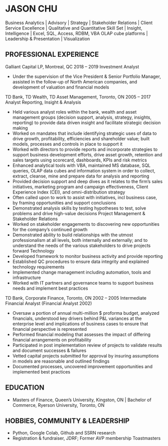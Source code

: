 # JASON CHU

Business Analytics | Advisory | Strategy | Stakeholder Relations | Client Service Excellence | Qualitative and Quantitative Skill Set | Insight, Intelligence | Excel, SQL, Access, RDBM, VBA OLAP cube platforms | Leadership & Presentation | Visualization

## PROFESSIONAL EXPERIENCE
Galliant Capital LP, Montreal, QC	2018 – 2019
Investment Analyst
-	Under the supervision of the Vice President & Senior Portfolio Manager, assisted in the follow-up of North American companies, and development of valuation and financial models

TD Bank, TD Wealth, TD Asset Management, Toronto, ON	2005 – 2017
Analyst
Reporting, Insight & Analysis
-	Held various analyst roles within the bank, wealth and asset management groups (decision support, analysis, strategy, insights, reporting) to provide data driven insight and facilitate strategic decision making 
-	Worked on mandates that include identifying strategic uses of data to drive growth, profitability, efficiencies and shareholder value; built models, processes and controls in place to support it
-	Worked with directors to provide reports and incorporate strategies to support business development efforts, drive
asset growth, retention and sales targets using scorecard, dashboards, KPIs and risk metrics
-	Enhanced analytical tools with VBA, maintained MS database, SQL queries, OLAP data cubes and information system in
order to collect, extract, cleanse, mine and prepare data for analysis and reporting
-	Provided decision support and deep dives as it relates to the firm’s sales initiatives, marketing program and campaign effectiveness, Client Experience Index (CEI), and omni-distribution strategy
-	Often called upon to work to assist with initiatives, incl business case, by framing opportunities and support conclusions
-	Demonstrated analysis skills by testing hypotheses to test, solve problems and drive high-value decisions
Project Management & Stakeholder Relations 
-	Worked on stakeholder engagements to discovering new opportunities for the company’s continued growth
-	Demonstrated ability to build relationships with the utmost professionalism at all levels, both internally and externally; and to understand the needs of the various stakeholders to drive projects forward 
Technology 
-	Developed framework to monitor business activity and provide reporting
-	Established QC procedures to ensure data integrity and explained technology requirements
-	Implemented change management including automation, tools and infrastructure
-	Worked with IT partners and governance teams to support business needs and implement best practices

TD Bank, Corporate Finance, Toronto, ON	2002 – 2005
Intermediate Financial Analyst (Financial Analyst 2002)
-	Oversaw a portion of annual multi-million $ proforma budget, analyzed financials, understood key drivers behind P&L variances at the enterprise level and implications of business cases to ensure that financial perspective is represented
-	Performed financial modeling that assesses the impact of differing financial arrangements on profitability
-	Participated in post implementation review of projects to validate results and document successes & failures 
-	Vetted capital projects submitted for approval by insuring assumptions in models are reasonable and outlined findings
-	Documented processes, uncovered improvement opportunities and implemented best practices

## EDUCATION
-	Masters of Finance, Queen’s University, Kingston, ON | Bachelor of Commerce, Ryerson University, Toronto, ON

## HOBBIES, COMMUNITY & LEADERSHIP
-	Python, Google Colab, Github and SSRN research
-	Registration & fundraiser, JDRF; Former AVP membership Toastmasters

